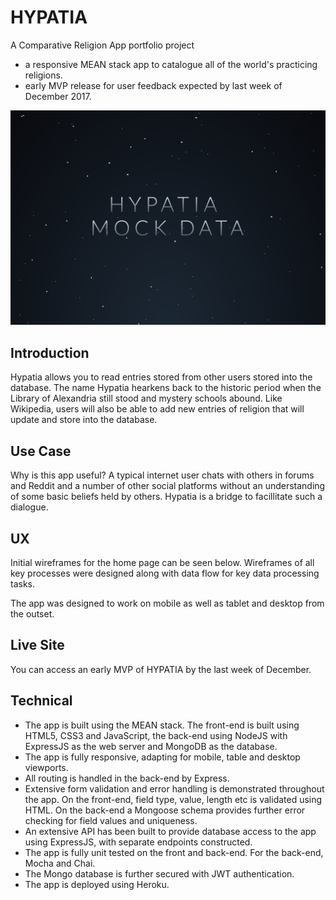 # HYPATIA
A Comparative Religion App portfolio project
- a responsive MEAN stack app to catalogue all of the world's practicing religions.
- early MVP release for user feedback expected by last week of December 2017.

![Screenshots](hypatia-index.png)

## Introduction
Hypatia allows you to read entries stored from other users stored into the database. The name Hypatia hearkens back to the historic period when the Library of Alexandria still stood and mystery schools abound. Like Wikipedia, users will also be able to add new entries of religion that will update and store into the database.

## Use Case
Why is this app useful? A typical internet user chats with others in forums and Reddit and a number of other social platforms without an understanding of some basic beliefs held by others. Hypatia is a bridge to facillitate such a dialogue.  

## UX

Initial wireframes for the home page can be seen below. Wireframes of all key processes were designed along with data flow for key data processing tasks.

<!-- ![Initial Wireframes](blank.png) -->

The app was designed to work on mobile as well as tablet and desktop from the outset. 

## Live Site
You can access an early MVP of HYPATIA by the last week of December.

## Technical
* The app is built using the MEAN stack. The front-end is built using HTML5, CSS3 and JavaScript, the back-end using NodeJS with ExpressJS as the web server and MongoDB as the database.
* The app is fully responsive, adapting for mobile, table and desktop viewports.
* All routing is handled in the back-end by Express.
* Extensive form validation and error handling is demonstrated throughout the app. On the front-end, field type, value, length etc is validated using HTML. On the back-end a Mongoose schema provides further error checking for field values and uniqueness.
* An extensive API has been built to provide database access to the app using ExpressJS, with separate endpoints constructed.
* The app is fully unit tested on the front and back-end. For the back-end, Mocha and Chai.
* The Mongo database is further secured with JWT authentication. 
* The app is deployed using Heroku.
